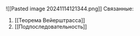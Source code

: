 ![[Pasted image 20241114121344.png]]
Связанные:
1. [[Теорема Вейерштрасса]]
2. [[Подпоследовательность]]